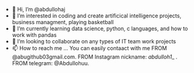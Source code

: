 - 👋 Hi, I’m @abdullohaj
- 👀 I’m interested in coding and create artificical intelligence projects, business managment, playing basketball
- 🌱 I’m currently learning data science, python, c languages, and how to work with pandas
- 💞️ I’m looking to collaborate on any types of IT team work projects
- 📫 How to reach me ... You can easily contaact with me FROM @abugithub03gmail.com. FROM Instagram nickname: _abdulloh1__ . FROM telegram: @Abdullohuu.

<!---
abdullohaj/abdullohaj is a ✨ special ✨ repository because its `README.md` (this file) appears on your GitHub profile.
You can click the Preview link to take a look at your changes.
--->
